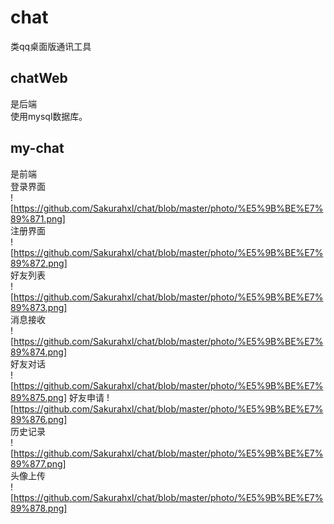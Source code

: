 # chat
类qq桌面版通讯工具

## chatWeb
是后端  
使用mysql数据库。  
  
## my-chat
是前端  
登录界面  
![https://github.com/Sakurahxl/chat/blob/master/photo/%E5%9B%BE%E7%89%871.png]  
注册界面  
![https://github.com/Sakurahxl/chat/blob/master/photo/%E5%9B%BE%E7%89%872.png]  
好友列表  
![https://github.com/Sakurahxl/chat/blob/master/photo/%E5%9B%BE%E7%89%873.png]  
消息接收  
![https://github.com/Sakurahxl/chat/blob/master/photo/%E5%9B%BE%E7%89%874.png]  
好友对话  
![https://github.com/Sakurahxl/chat/blob/master/photo/%E5%9B%BE%E7%89%875.png]
好友申请
![https://github.com/Sakurahxl/chat/blob/master/photo/%E5%9B%BE%E7%89%876.png]  
历史记录  
![https://github.com/Sakurahxl/chat/blob/master/photo/%E5%9B%BE%E7%89%877.png]  
头像上传  
![https://github.com/Sakurahxl/chat/blob/master/photo/%E5%9B%BE%E7%89%878.png]  




